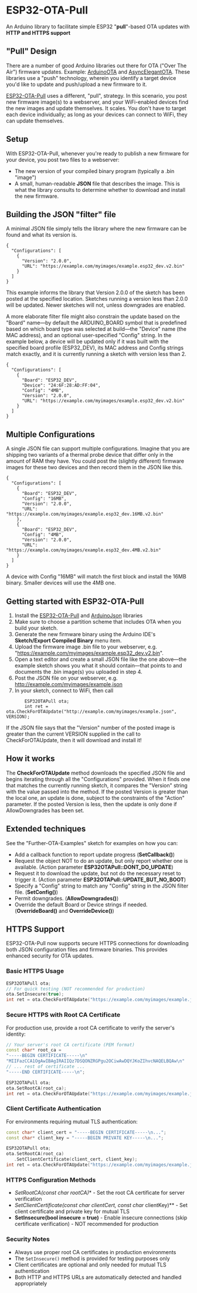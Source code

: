 # ESP32-OTA-Pull
An Arduino library to facilitate simple ESP32 "**pull**"-based OTA updates with **HTTP and HTTPS support**

## "Pull" Design
There are a number of good Arduino libraries out there for OTA ("Over The Air") firmware updates.  Example: [ArduinoOTA](https://github.com/jandrassy/ArduinoOTA) and [AsyncElegantOTA](https://github.com/ayushsharma82/AsyncElegantOTA).  These libraries use a "push" technology, wherein you identify a target device you'd like to update and push/upload a new firmware to it.

[ESP32-OTA-Pull](https://github.com/mikalhart/ESP32-OTA-Pull) uses a different, "pull", strategy. In this scenario, you post new firmware image(s) to a webserver, and your WiFi-enabled devices find the new images and update themselves. It scales. You don't have to target each device individually; as long as your devices can connect to WiFi, they can update themselves.

## Setup
With ESP32-OTA-Pull, whenever you're ready to publish a new firmware for your device, you post two files to a webserver:
- The new version of your compiled binary program (typically a .bin "image")
- A small, human-readable **JSON** file that describes the image.  This is what the library consults to determine whether to download and install the new firmware.


## Building the JSON "filter" file
A minimal JSON file simply tells the library where the new firmware can be found and what its version is.

```
{
  "Configurations": [
    {
      "Version": "2.0.0",
      "URL": "https://example.com/myimages/example.esp32_dev.v2.bin"
    }
  ]
}
```

This example informs the library that Version 2.0.0 of the sketch has been posted at the specified location.  Sketches running a version less than 2.0.0 will be updated.  Newer sketches will not, unless downgrades are enabled.

A more elaborate filter file might also constrain the update based on the "Board" name&mdash;by default the ARDUINO_BOARD symbol that is predefined based on which board type was selected at build&mdash;the "Device" name (the MAC address), and an optional user-specified "Config" string.  In the example below, a device will be updated only if it was built with the specified board profile (ESP32_DEV), its MAC address and Config strings match exactly, and it is currently running a sketch with version less than 2.

```
{
  "Configurations": [
    {
      "Board": "ESP32_DEV",
      "Device": "24:6F:28:AD:FF:04",
      "Config": "4MB",
      "Version": "2.0.0",
      "URL": "https://example.com/myimages/example.esp32_dev.v2.bin"
    }
  ]
}
```

## Multiple Configurations
A single JSON file can support multiple configurations.  Imagine that you are shipping two variants of a thermal probe device that differ only in the amount of RAM they have.  You could post the (slightly different) firmware images for these two devices and then record them in the JSON like this.

```
{
  "Configurations": [
    {
      "Board": "ESP32_DEV",
      "Config": "16MB",
      "Version": "2.0.0",
      "URL": "https://example.com/myimages/example.esp32_dev.16MB.v2.bin"
    },
    {
      "Board": "ESP32_DEV",
      "Config": "4MB",
      "Version": "2.0.0",
      "URL": "https://example.com/myimages/example.esp32_dev.4MB.v2.bin"
    }
  ]
}
```

A device with Config "16MB" will match the first block and install the 16MB binary.  Smaller devices will use the 4MB one.

## Getting started with ESP32-OTA-Pull
1. Install the [ESP32-OTA-Pull](https://github.com/mikalhart/ESP32-OTA-Pull) and [ArduinoJson](https://github.com/bblanchon/ArduinoJson) libraries
2. Make sure to choose a partition scheme that includes OTA when you build your sketch.
3. Generate the new firmware binary using the Arduino IDE's **Sketch/Export Compiled Binary** menu item.
4. Upload the firmware image .bin file to your webserver, e.g. "https://example.com/myimages/example.esp32_dev.v2.bin".
5. Open a text editor and create a small JSON file like the one above&mdash;the example sketch shows you what it should contain&mdash;that points to and documents the .bin image(s) you uploaded in step 4.
6. Post the JSON file on your webserver, e.g. http://example.com/myimages/example.json
7. In your sketch, connect to WiFi, then call

```
       ESP32OTAPull ota;
       int ret = ota.CheckForOTAUpdate("http://example.com/myimages/example.json", VERSION);
```

If the JSON file says that the "Version" number of the posted image is greater than the current VERSION supplied in the call to CheckForOTAUpdate, then it will download and install it!

## How it works
The **CheckForOTAUpdate** method downloads the specified JSON file and begins iterating through all the "Configurations" provided.  When it finds one that matches the currently running sketch, it compares the "Version" string with the value passed into the method.  If the posted Version is greater than the local one, an update is done, subject to the constraints of the "Action" parameter.  If the posted Version is less, then the update is only done if AllowDowngrades has been set.

## Extended techniques
See the "Further-OTA-Examples" sketch for examples on how you can:
- Add a callback function to report update progress (**SetCallback()**)
- Request the object NOT to do an update, but only report whether one is available. (Action parameter **ESP32OTAPull::DONT_DO_UPDATE**)
- Request it to download the update, but not do the necessary reset to trigger it. (Action parameter **ESP32OTAPull::UPDATE_BUT_NO_BOOT**)
- Specify a "Config" string to match any "Config" string in the JSON filter file. (**SetConfig()**)
- Permit downgrades. (**AllowDowngrades()**)
- Override the default Board or Device strings if needed.  (**OverrideBoard()** and **OverrideDevice()**)

## HTTPS Support
ESP32-OTA-Pull now supports secure HTTPS connections for downloading both JSON configuration files and firmware binaries. This provides enhanced security for OTA updates.

### Basic HTTPS Usage
```cpp
ESP32OTAPull ota;
// For quick testing (NOT recommended for production)
ota.SetInsecure(true);
int ret = ota.CheckForOTAUpdate("https://example.com/myimages/example.json", VERSION);
```

### Secure HTTPS with Root CA Certificate
For production use, provide a root CA certificate to verify the server's identity:

```cpp
// Your server's root CA certificate (PEM format)
const char* root_ca = 
"-----BEGIN CERTIFICATE-----\n"
"MIIFazCCA1OgAwIBAgIRAIIQz7DSQONZRGPgu2OCiwAwDQYJKoZIhvcNAQELBQAw\n"
// ... rest of certificate ...
"-----END CERTIFICATE-----\n";

ESP32OTAPull ota;
ota.SetRootCA(root_ca);
int ret = ota.CheckForOTAUpdate("https://example.com/myimages/example.json", VERSION);
```

### Client Certificate Authentication
For environments requiring mutual TLS authentication:

```cpp
const char* client_cert = "-----BEGIN CERTIFICATE-----\n...";
const char* client_key = "-----BEGIN PRIVATE KEY-----\n...";

ESP32OTAPull ota;
ota.SetRootCA(root_ca)
   .SetClientCertificate(client_cert, client_key);
int ret = ota.CheckForOTAUpdate("https://example.com/myimages/example.json", VERSION);
```

### HTTPS Configuration Methods
- **SetRootCA(const char* rootCA)** - Set the root CA certificate for server verification
- **SetClientCertificate(const char* clientCert, const char* clientKey)** - Set client certificate and private key for mutual TLS
- **SetInsecure(bool insecure = true)** - Enable insecure connections (skip certificate verification) - NOT recommended for production

### Security Notes
- Always use proper root CA certificates in production environments
- The `SetInsecure()` method is provided for testing purposes only
- Client certificates are optional and only needed for mutual TLS authentication
- Both HTTP and HTTPS URLs are automatically detected and handled appropriately

